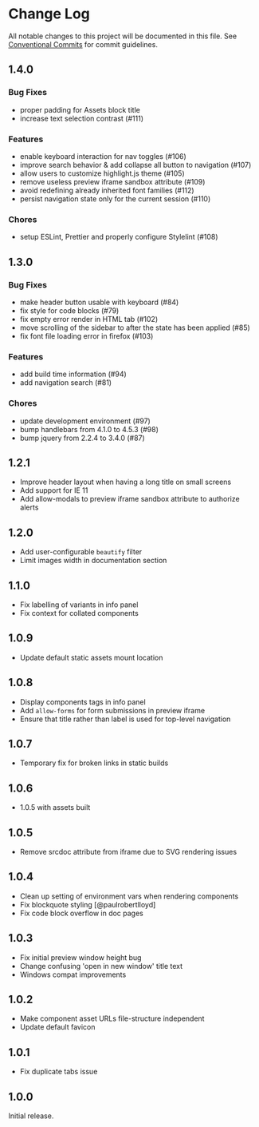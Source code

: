 # Change Log

All notable changes to this project will be documented in this file.
See [Conventional Commits](https://conventionalcommits.org) for commit guidelines.

## 1.4.0

### Bug Fixes

-   proper padding for Assets block title
-   increase text selection contrast (#111)

### Features

-   enable keyboard interaction for nav toggles (#106)
-   improve search behavior & add collapse all button to navigation (#107)
-   allow users to customize highlight.js theme (#105)
-   remove useless preview iframe sandbox attribute (#109)
-   avoid redefining already inherited font families (#112)
-   persist navigation state only for the current session (#110)

### Chores

-   setup ESLint, Prettier and properly configure Stylelint (#108)

## 1.3.0

### Bug Fixes

-   make header button usable with keyboard (#84)
-   fix style for code blocks (#79)
-   fix empty error render in HTML tab (#102)
-   move scrolling of the sidebar to after the state has been applied (#85)
-   fix font file loading error in firefox (#103)

### Features

-   add build time information (#94)
-   add navigation search (#81)

### Chores

-   update development environment (#97)
-   bump handlebars from 4.1.0 to 4.5.3 (#98)
-   bump jquery from 2.2.4 to 3.4.0 (#87)

## 1.2.1

-   Improve header layout when having a long title on small screens
-   Add support for IE 11
-   Add allow-modals to preview iframe sandbox attribute to authorize alerts

## 1.2.0

-   Add user-configurable `beautify` filter
-   Limit images width in documentation section

## 1.1.0

-   Fix labelling of variants in info panel
-   Fix context for collated components

## 1.0.9

-   Update default static assets mount location

## 1.0.8

-   Display components tags in info panel
-   Add `allow-forms` for form submissions in preview iframe
-   Ensure that title rather than label is used for top-level navigation

## 1.0.7

-   Temporary fix for broken links in static builds

## 1.0.6

-   1.0.5 with assets built

## 1.0.5

-   Remove srcdoc attribute from iframe due to SVG rendering issues

## 1.0.4

-   Clean up setting of environment vars when rendering components
-   Fix blockquote styling [@paulrobertlloyd]
-   Fix code block overflow in doc pages

## 1.0.3

-   Fix initial preview window height bug
-   Change confusing 'open in new window' title text
-   Windows compat improvements

## 1.0.2

-   Make component asset URLs file-structure independent
-   Update default favicon

## 1.0.1

-   Fix duplicate tabs issue

## 1.0.0

Initial release.
